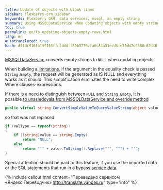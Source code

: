 ```yaml
--- 
title: Update of objects with blank lines 
sidebar: flexberry-orm_sidebar 
keywords: Flexberry ORM, data services, mssql, an empty string 
summary: Using MSSQLDataService when updating objects with empty strings 
toc: true 
permalink: en/fo_updating-objects-empty-rows.html 
lang: en 
autotranslated: true 
hash: d51dc9161b199766ffc2dddff89b1770cfa6c84a31ecd6fe70dd7c9380c62d46 
--- 
```


[MSSQLDataService](fo_mssql-data-service.html) converts empty strings to `NULL` when updating objects. 

When building a [limitations](fo_limitation.html), if the argument in the equality check is passed `String.Empty`, the request will be generated as IS NULL and everything works as it should. This simplification eliminates the need to write complex Where clauses-expressions. 

If there is a need to distinguish between `NULL` and `String.Empty`, it is possible [to unasledovala from MSSQLDataService and override method](fo_implement-custom-ds.html) 

``` csharp
public virtual string ConvertSimpleValueToQueryValueString(object value)
``` 
so that was not replaced 

``` csharp
if (valType == typeof(string))
{
	if ((string)value == string.Empty)
		return "NULL";
	else
		return "'" + value.ToString().Replace("'", """) + "'";
}
``` 

Special attention should be paid to this feature, if you use the imported data or the SQL statements that run in a bypass [service data](fo_data-service.html). 



{% include callout.html content="Переведено сервисом «Яндекс.Переводчик» <http://translate.yandex.ru>" type="info" %}